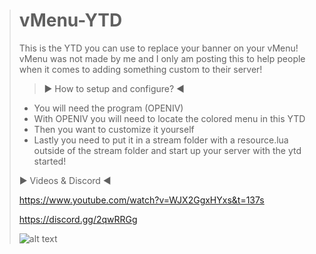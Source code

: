 > # vMenu-YTD
> This is the YTD you can use to replace your banner on your vMenu! vMenu was not made by me and I only am posting this to help people when it comes to adding something custom to their server!
> 
> > ► How to setup and configure? ◄
> - You will need the program (OPENIV)
> - With OPENIV you will need to locate the colored menu in this YTD
> - Then you want to customize it yourself
> - Lastly you need to put it in a stream folder with a resource.lua outside of the stream folder and start up your server with the ytd started!
> 
> ► Videos & Discord ◄
> 
> https://www.youtube.com/watch?v=WJX2GgxHYxs&t=137s
> 
> https://discord.gg/2qwRRGg
> 
> ![alt text](https://camo.githubusercontent.com/e9502420c93a4ca71cb28eacca29b1d6ae64fa15/68747470733a2f2f692e6779617a6f2e636f6d2f63363064333333353130373866326330346136303663333937653961373034612e706e67)
